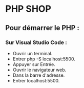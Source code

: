 # PHP SHOP

## Pour démarrer le PHP :

### Sur Visual Studio Code :

- Ouvrir un terminal.
- Entrer php -S localhost:5500.
- Appuyer sur Entrée.
- Ouvrir le navigateur web.
- Dans la barre d'adresse.
- Entrer localhost:5500.
